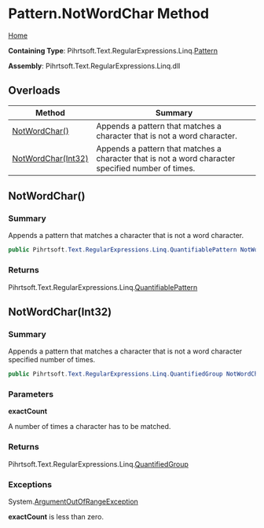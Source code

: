 # Pattern\.NotWordChar Method

[Home](../../../../../../README.md)

**Containing Type**: Pihrtsoft\.Text\.RegularExpressions\.Linq\.[Pattern](../README.md)

**Assembly**: Pihrtsoft\.Text\.RegularExpressions\.Linq\.dll

## Overloads

| Method | Summary |
| ------ | ------- |
| [NotWordChar()](#Pihrtsoft_Text_RegularExpressions_Linq_Pattern_NotWordChar) | Appends a pattern that matches a character that is not a word character\. |
| [NotWordChar(Int32)](#Pihrtsoft_Text_RegularExpressions_Linq_Pattern_NotWordChar_System_Int32_) | Appends a pattern that matches a character that is not a word character specified number of times\. |

## NotWordChar\(\) <a name="Pihrtsoft_Text_RegularExpressions_Linq_Pattern_NotWordChar"></a>

### Summary

Appends a pattern that matches a character that is not a word character\.

```csharp
public Pihrtsoft.Text.RegularExpressions.Linq.QuantifiablePattern NotWordChar()
```

### Returns

Pihrtsoft\.Text\.RegularExpressions\.Linq\.[QuantifiablePattern](../../QuantifiablePattern/README.md)

## NotWordChar\(Int32\) <a name="Pihrtsoft_Text_RegularExpressions_Linq_Pattern_NotWordChar_System_Int32_"></a>

### Summary

Appends a pattern that matches a character that is not a word character specified number of times\.

```csharp
public Pihrtsoft.Text.RegularExpressions.Linq.QuantifiedGroup NotWordChar(int exactCount)
```

### Parameters

**exactCount**

A number of times a character has to be matched\.

### Returns

Pihrtsoft\.Text\.RegularExpressions\.Linq\.[QuantifiedGroup](../../QuantifiedGroup/README.md)

### Exceptions

System\.[ArgumentOutOfRangeException](https://docs.microsoft.com/en-us/dotnet/api/system.argumentoutofrangeexception)

**exactCount** is less than zero\.

